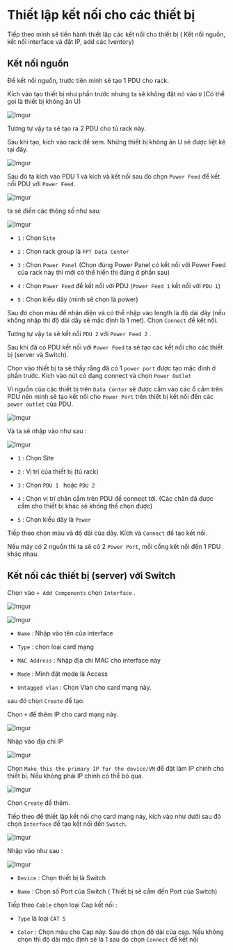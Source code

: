 # Thiết lập kết nối cho các thiết bị 

Tiếp theo mình sẽ tiến hành thiết lập các kết nối cho thiết bị ( Kết nối nguồn, kết nối interface và đặt IP, add các Iventory)

## Kết nối nguồn 

Để kết nối nguồn, trước tiên mình sẽ tạo 1 PDU cho rack. 

Kích vào tạo thiết bị như phần trước nhưng ta sẽ không đặt nó vào `U` (Có thể gọi là thiết bị không ăn U)

![Imgur](https://i.imgur.com/5dMS64D.png)

Tương tự vậy ta sẽ tạo ra 2 PDU cho tủ rack này. 

Sau khi tạo, kích vào rack để xem. Những thiết bị không ăn U sẽ được liệt kê tại đây. 

![Imgur](https://i.imgur.com/fiZCEqq.png)

Sau đó ta kích vào PDU 1 và kích và kết nối sau đó chọn `Power Feed` để kết nối PDU với `Power Feed`. 

![Imgur](https://i.imgur.com/XT8zAAA.png)

ta sẽ điền các thông số như sau: 

![Imgur](https://i.imgur.com/2u79HO6.png)

- `1` : Chọn `Site` 

- `2` : Chọn rack group là `FPT Data Center` 

- `3` : Chọn `Power Panel` (Chọn đúng Power Panel có kết nối với Power Feed của rack này thì mới có thể hiển thị đúng ở phần sau)

- `4` : Chọn `Power Feed` để kết nối với PDU (`Power Feed 1` kết nối với `PDU 1`)

- `5` : Chọn kiểu dây (mình sẽ chọn là power)

Sau đó chọn màu để nhận diện và có thể nhập vào length là độ dài dây (nếu không nhập thì độ dài dây sẽ mặc định là 1 met). Chọn `Connect` để kết nối. 

Tương tự vậy ta sẽ kết nối `PDU 2` với `Power Feed 2` . 

Sau khi đã có PDU kết nối với `Power Feed` ta sẽ tạo các kết nối cho các thiết bị (server và Switch).

Chọn vào thiết bị ta sẽ thấy rằng đã có 1 `power port` được tạo mặc đinh ở phần trước. Kích vào nút có dạng connect và chọn `Power Outlet` 

Vì nguồn của các thiết bị trên `Data Center` sẽ được cắm vào các ổ cắm trên PDU nên mình sẽ tạo kết nối cho `Power Port` trên thiết bị kết nối đến các `power outlet` của PDU. 

![Imgur](https://i.imgur.com/bPIRvi8.png)

Và ta sẽ nhập vào như sau : 

![Imgur](https://i.imgur.com/E6rNKQZ.png)

- `1` : Chọn Site 

- `2` : Vị trí của thiết bị (tủ rack)

- `3` : Chọn `PDU 1 ` hoặc `PDU 2` 

- `4` : Chọn vị trí chân cắm trên PDU để connect tới. (Các chân đã được cắm cho thiết bị khác sẽ không thể chọn được)

- `5` : Chọn kiểu dây là `Power` 

Tiếp theo chọn màu và độ dài của dây. Kích và `Connect` để tạo kết nối. 

Nếu máy có 2 nguồn thì ta sẽ có 2 `Power Port`, mỗi cổng kết nối đến 1 PDU khác nhau. 

## Kết nối các thiết bị (server) với Switch 

Chọn vào `+ Add Components` chọn `Interface` . 

![Imgur](https://i.imgur.com/Pjl3rwq.png) 

![Imgur](https://i.imgur.com/8MZyrS5.png)

- `Name` : Nhập vào tên của interface 

- `Type` : chọn loại card mạng 

- `MAC Address` : Nhập địa chỉ MAC cho interface này 

- `Mode` : Mình đặt mode là Access 

- `Untagged vlan` : Chọn Vlan cho card mạng này. 

sau đó chọn `Create` để tạo. 

Chọn `+` để thêm IP cho card mạng này. 

![Imgur](https://i.imgur.com/HTPQLB9.png)

Nhập vào địa chỉ IP 

![Imgur](https://i.imgur.com/q0NIsuN.png)

Chọn `Make this the primary IP for the device/VM` để đặt làm IP chính cho thiết bị. Nếu không phải IP chính có thể bỏ qua. 

![Imgur](https://i.imgur.com/RFFXSKx.png) 

Chọn `Create` để thêm. 

Tiếp theo để thiết lập kết nối cho card mạng này, kích vào như dưới sau đó chọn `Interface` để tạo kết nối đến `Switch`. 

![Imgur](https://i.imgur.com/taEL72L.png)

Nhập vào như sau : 

![Imgur](https://i.imgur.com/lI8GhPd.png)

- `Device` : Chọn thiết bị là Switch 

- `Name` : Chọn số Port của Switch ( Thiết bị sẽ cắm đến Port của Switch) 

Tiếp theo `Cable` chọn loại Cap kết nối : 

- `Type` là loại  `CAT 5`

- `Color` : Chọn màu cho Cap này. Sau đó chọn độ dài của cap. Nếu không chọn thì độ dài mặc định sẽ là 1 sau đó chọn `Connect` để kết nối





